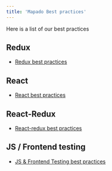 ```yaml
---
title: 'Mapado Best practices'
---
```


Here is a list of our best practices

## Redux

- [Redux best practices](./redux)

## React

- [React best practices](./react)

## React-Redux

- [React-redux best practices](./react-redux)

## JS / Frontend testing

- [JS & Frontend Testing best practices](./testing)
